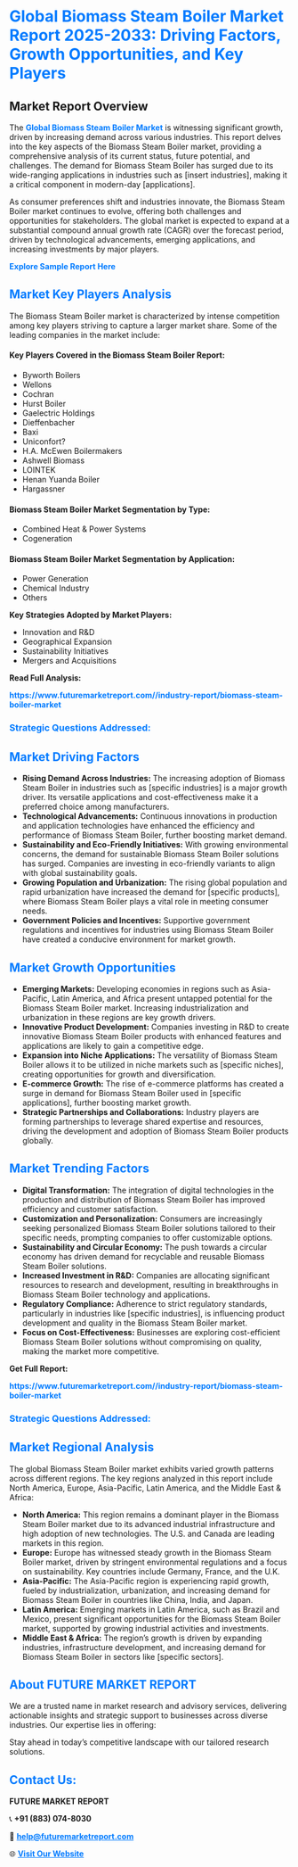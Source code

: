 <h1 style="color: #007BFF;">Global Biomass Steam Boiler Market Report 2025-2033: Driving Factors, Growth Opportunities, and Key Players</h1>

<section id="overview">
<h2>Market Report Overview</h2>
<p>The <a href="https://www.futuremarketreport.com//industry-report/biomass-steam-boiler-market" style="color: #007BFF; text-decoration: none;"><strong>Global Biomass Steam Boiler Market</strong></a> is witnessing significant growth, driven by increasing demand across various industries. This report delves into the key aspects of the Biomass Steam Boiler market, providing a comprehensive analysis of its current status, future potential, and challenges. The demand for Biomass Steam Boiler has surged due to its wide-ranging applications in industries such as [insert industries], making it a critical component in modern-day [applications].</p>
<p>As consumer preferences shift and industries innovate, the Biomass Steam Boiler market continues to evolve, offering both challenges and opportunities for stakeholders. The global market is expected to expand at a substantial compound annual growth rate (CAGR) over the forecast period, driven by technological advancements, emerging applications, and increasing investments by major players.</p>
</section>

<section id="overview">
<p><a href="https://www.futuremarketreport.com//request-sample/reportId=91830" style="color: #007BFF; text-decoration: none;"><strong>Explore Sample Report Here</strong></a></p>
</section>

<section id="key-players">
<h2 style="color: #007BFF;">Market Key Players Analysis</h2>
<p>The Biomass Steam Boiler market is characterized by intense competition among key players striving to capture a larger market share. Some of the leading companies in the market include:</p>
<h4>Key Players Covered in the Biomass Steam Boiler Report:</h4>
<ul><li>Byworth Boilers</li><li>Wellons</li><li>Cochran</li><li>Hurst Boiler</li><li>Gaelectric Holdings</li><li>Dieffenbacher</li><li>Baxi</li><li>Uniconfort?</li><li>H.A. McEwen Boilermakers</li><li>Ashwell Biomass</li><li>LOINTEK</li><li>Henan Yuanda Boiler</li><li>Hargassner</li></ul>
<h4>Biomass Steam Boiler Market Segmentation by Type:</h4>
<ul><li>Combined Heat &amp; Power Systems</li><li>Cogeneration</li></ul>

<h4>Biomass Steam Boiler Market Segmentation by Application:</h4>
<ul><li>Power Generation</li><li>Chemical Industry</li><li>Others</li></ul>
<p><strong>Key Strategies Adopted by Market Players:</strong></p>
<ul>
<li>Innovation and R&D</li>
<li>Geographical Expansion</li>
<li>Sustainability Initiatives</li>
<li>Mergers and Acquisitions</li>
</ul>
</section>

<section>
<p><strong>Read Full Analysis: </strong></p><a href="https://www.futuremarketreport.com//industry-report/biomass-steam-boiler-market" style="color: #007BFF; text-decoration: none;"><strong>https://www.futuremarketreport.com//industry-report/biomass-steam-boiler-market</strong></a>
<h3 style="color: #007BFF;">Strategic Questions Addressed:</h3>
</section>

<section id="driving-factors">
<h2 style="color: #007BFF;">Market Driving Factors</h2>
<ul>
<li><strong>Rising Demand Across Industries:</strong> The increasing adoption of Biomass Steam Boiler in industries such as [specific industries] is a major growth driver. Its versatile applications and cost-effectiveness make it a preferred choice among manufacturers.</li>
<li><strong>Technological Advancements:</strong> Continuous innovations in production and application technologies have enhanced the efficiency and performance of Biomass Steam Boiler, further boosting market demand.</li>
<li><strong>Sustainability and Eco-Friendly Initiatives:</strong> With growing environmental concerns, the demand for sustainable Biomass Steam Boiler solutions has surged. Companies are investing in eco-friendly variants to align with global sustainability goals.</li>
<li><strong>Growing Population and Urbanization:</strong> The rising global population and rapid urbanization have increased the demand for [specific products], where Biomass Steam Boiler plays a vital role in meeting consumer needs.</li>
<li><strong>Government Policies and Incentives:</strong> Supportive government regulations and incentives for industries using Biomass Steam Boiler have created a conducive environment for market growth.</li>
</ul>
</section>

<section id="growth-opportunities">
<h2 style="color: #007BFF;">Market Growth Opportunities</h2>
<ul>
<li><strong>Emerging Markets:</strong> Developing economies in regions such as Asia-Pacific, Latin America, and Africa present untapped potential for the Biomass Steam Boiler market. Increasing industrialization and urbanization in these regions are key growth drivers.</li>
<li><strong>Innovative Product Development:</strong> Companies investing in R&D to create innovative Biomass Steam Boiler products with enhanced features and applications are likely to gain a competitive edge.</li>
<li><strong>Expansion into Niche Applications:</strong> The versatility of Biomass Steam Boiler allows it to be utilized in niche markets such as [specific niches], creating opportunities for growth and diversification.</li>
<li><strong>E-commerce Growth:</strong> The rise of e-commerce platforms has created a surge in demand for Biomass Steam Boiler used in [specific applications], further boosting market growth.</li>
<li><strong>Strategic Partnerships and Collaborations:</strong> Industry players are forming partnerships to leverage shared expertise and resources, driving the development and adoption of Biomass Steam Boiler products globally.</li>
</ul>
</section>

<section id="trending-factors">
<h2 style="color: #007BFF;">Market Trending Factors</h2>
<ul>
<li><strong>Digital Transformation:</strong> The integration of digital technologies in the production and distribution of Biomass Steam Boiler has improved efficiency and customer satisfaction.</li>
<li><strong>Customization and Personalization:</strong> Consumers are increasingly seeking personalized Biomass Steam Boiler solutions tailored to their specific needs, prompting companies to offer customizable options.</li>
<li><strong>Sustainability and Circular Economy:</strong> The push towards a circular economy has driven demand for recyclable and reusable Biomass Steam Boiler solutions.</li>
<li><strong>Increased Investment in R&D:</strong> Companies are allocating significant resources to research and development, resulting in breakthroughs in Biomass Steam Boiler technology and applications.</li>
<li><strong>Regulatory Compliance:</strong> Adherence to strict regulatory standards, particularly in industries like [specific industries], is influencing product development and quality in the Biomass Steam Boiler market.</li>
<li><strong>Focus on Cost-Effectiveness:</strong> Businesses are exploring cost-efficient Biomass Steam Boiler solutions without compromising on quality, making the market more competitive.</li>
</ul>
</section>

<section>
<p><strong>Get Full Report: </strong></p><a href="https://www.futuremarketreport.com//industry-report/biomass-steam-boiler-market" style="color: #007BFF; text-decoration: none;"><strong>https://www.futuremarketreport.com//industry-report/biomass-steam-boiler-market</strong></a>
<h3 style="color: #007BFF;">Strategic Questions Addressed:</h3>
</section>


<section id="regional-analysis">
<h2 style="color: #007BFF;">Market Regional Analysis</h2>
<p>The global Biomass Steam Boiler market exhibits varied growth patterns across different regions. The key regions analyzed in this report include North America, Europe, Asia-Pacific, Latin America, and the Middle East & Africa:</p>
<ul>
<li><strong>North America:</strong> This region remains a dominant player in the Biomass Steam Boiler market due to its advanced industrial infrastructure and high adoption of new technologies. The U.S. and Canada are leading markets in this region.</li>
<li><strong>Europe:</strong> Europe has witnessed steady growth in the Biomass Steam Boiler market, driven by stringent environmental regulations and a focus on sustainability. Key countries include Germany, France, and the U.K.</li>
<li><strong>Asia-Pacific:</strong> The Asia-Pacific region is experiencing rapid growth, fueled by industrialization, urbanization, and increasing demand for Biomass Steam Boiler in countries like China, India, and Japan.</li>
<li><strong>Latin America:</strong> Emerging markets in Latin America, such as Brazil and Mexico, present significant opportunities for the Biomass Steam Boiler market, supported by growing industrial activities and investments.</li>
<li><strong>Middle East & Africa:</strong> The region’s growth is driven by expanding industries, infrastructure development, and increasing demand for Biomass Steam Boiler in sectors like [specific sectors].</li>
</ul>
</section>

<footer>
<h2 style="color: #007BFF;">About FUTURE MARKET REPORT</h2>
<p>We are a trusted name in market research and advisory services, delivering actionable insights and strategic support to businesses across diverse industries. Our expertise lies in offering:</p>

<p>Stay ahead in today’s competitive landscape with our tailored research solutions.</p>

<h2 style="color: #007BFF;">Contact Us:</h2>
<p><strong>FUTURE MARKET REPORT</strong></p>
<p>📞 <strong>+91 (883) 074-8030</strong></p>
<p>📧 <strong><a href="mailto:help@futuremarketreport.com" style="color: #007BFF;">help@futuremarketreport.com</a></strong></p>
<p>🌐 <strong><a href="https://www.futuremarketreport.com/" style="color: #007BFF;">Visit Our Website</a></strong></p>
</footer>